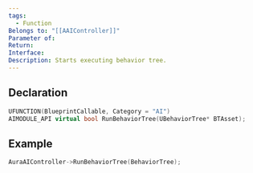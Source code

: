 ```yaml
---
tags:
  - Function
Belongs to: "[[AAIController]]"
Parameter of: 
Return: 
Interface: 
Description: Starts executing behavior tree.
---
```


## Declaration

```cpp
UFUNCTION(BlueprintCallable, Category = "AI") 
AIMODULE_API virtual bool RunBehaviorTree(UBehaviorTree* BTAsset);
```

## Example

```cpp
AuraAIController->RunBehaviorTree(BehaviorTree);
```